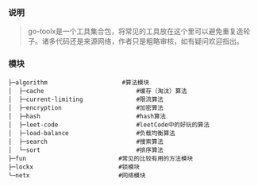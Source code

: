 ### 说明
> go-toolx是一个工具集合包，将常见的工具放在这个里可以避免重复造轮子。诸多代码还是来源网络，作者只是粗略审核，如有疑问欢迎指出。

### 模块
```
├─algorithm                     #算法模块
│  ├─cache                          #缓存（淘汰）算法
│  ├─current-limiting               #限流算法
│  ├─encryption                     #加密算法
│  ├─hash                           #hash算法
│  ├─leet-code                      #leetCode中的好玩的算法
│  ├─load-balance                   #负载均衡算法
│  ├─search                         #搜索算法
│  └─sort                           #排序算法
├─fun                          #常见的比较有用的方法模块
├─lockx                        #锁模块
└─netx                         #网络模块 
```